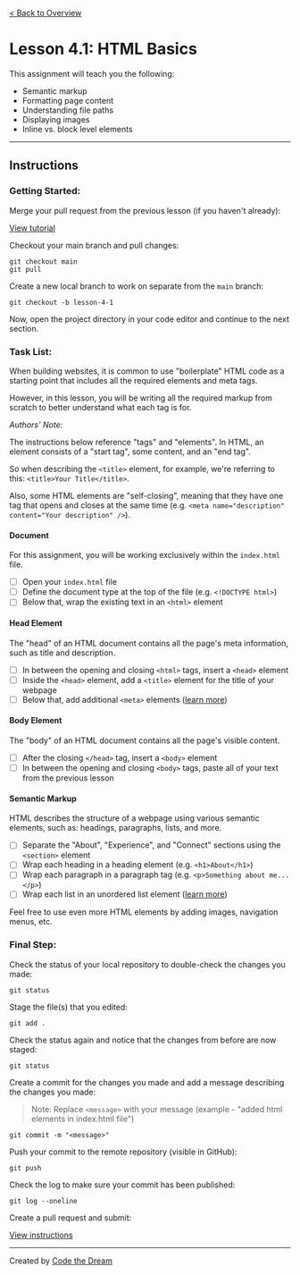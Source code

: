 [< Back to Overview](../../README.md)

# Lesson 4.1: HTML Basics

This assignment will teach you the following:

- Semantic markup
- Formatting page content
- Understanding file paths
- Displaying images
- Inline vs. block level elements

---

## Instructions

### Getting Started:

Merge your pull request from the previous lesson (if you haven't already):

[View tutorial](../common/how-to-merge.md)


Checkout your main branch and pull changes:

    git checkout main
    git pull

Create a new local branch to work on separate from the `main` branch:

    git checkout -b lesson-4-1

Now, open the project directory in your code editor and continue to the next section.

### Task List:

When building websites, it is common to use "boilerplate" HTML code as a starting point that includes all the required elements and meta tags.

However, in this lesson, you will be writing all the required markup from scratch to better understand what each tag is for.

_Authors' Note:_

The instructions below reference "tags" and "elements". In HTML, an element consists of a "start tag", some content, and an "end tag".

So when describing the `<title>` element, for example, we're referring to this: `<title>Your Title</title>`.

Also, some HTML elements are "self-closing", meaning that they have one tag that opens and closes at the same time (e.g. `<meta name="description" content="Your description" />`).

#### **Document**

For this assignment, you will be working exclusively within the `index.html` file.

- [ ] Open your `index.html` file
- [ ] Define the document type at the top of the file (e.g. `<!DOCTYPE html>`)
- [ ] Below that, wrap the existing text in an `<html>` element

#### **Head Element**

The "head" of an HTML document contains all the page's meta information, such as title and description.

- [ ] In between the opening and closing `<html>` tags, insert a `<head>` element
- [ ] Inside the `<head>` element, add a `<title>` element for the title of your webpage
- [ ] Below that, add additional `<meta>` elements (<a href="https://www.w3schools.com/tags/tag_meta.asp" target="_blank">learn more</a>)

#### **Body Element**

The "body" of an HTML document contains all the page's visible content.

- [ ] After the closing `</head>` tag, insert a `<body>` element
- [ ] In between the opening and closing `<body>` tags, paste all of your text from the previous lesson

#### **Semantic Markup**

HTML describes the structure of a webpage using various semantic elements, such as: headings, paragraphs, lists, and more.

- [ ] Separate the "About", "Experience", and "Connect" sections using the `<section>` element
- [ ] Wrap each heading in a heading element (e.g. `<h1>About</h1>`)
- [ ] Wrap each paragraph in a paragraph tag (e.g. `<p>Something about me...</p>`)
- [ ] Wrap each list in an unordered list element ([learn more](https://www.w3schools.com/html/html_lists.asp))

Feel free to use even more HTML elements by adding images, navigation menus, etc.

### Final Step:

Check the status of your local repository to double-check the changes you made:

    git status

Stage the file(s) that you edited:

    git add .

Check the status again and notice that the changes from before are now staged:

    git status

Create a commit for the changes you made and add a message describing the changes you made:

> Note: Replace `<message>` with your message (example - "added html elements in index.html file")

    git commit -m "<message>"

Push your commit to the remote repository (visible in GitHub):

    git push

Check the log to make sure your commit has been published:

    git log --oneline

Create a pull request and submit:

[View instructions](../common/how-to-pull-request.md)

---

Created by [Code the Dream](https://www.codethedream.org)
